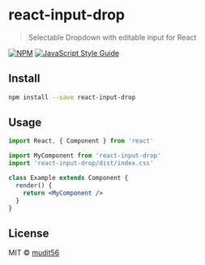 # react-input-drop

> Selectable Dropdown with editable input for React

[![NPM](https://img.shields.io/npm/v/react-input-drop.svg)](https://www.npmjs.com/package/react-input-drop) [![JavaScript Style Guide](https://img.shields.io/badge/code_style-standard-brightgreen.svg)](https://standardjs.com)

## Install

```bash
npm install --save react-input-drop
```

## Usage

```jsx
import React, { Component } from 'react'

import MyComponent from 'react-input-drop'
import 'react-input-drop/dist/index.css'

class Example extends Component {
  render() {
    return <MyComponent />
  }
}
```

## License

MIT © [mudit56](https://github.com/mudit56)
